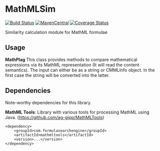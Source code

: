 # MathMLSim

[![Build Status](https://travis-ci.org/ag-gipp/MathMLSim.svg?branch=master)](https://travis-ci.org/ag-gipp/MathMLSim)
[![MavenCentral](https://maven-badges.herokuapp.com/maven-central/com.formulasearchengine/MathMLSim/badge.svg)](https://maven-badges.herokuapp.com/maven-central/com.formulasearchengine/MathMLSim/)
[![Coverage Status](https://coveralls.io/repos/github/ag-gipp/MathMLSim/badge.svg?branch=master)](https://coveralls.io/github/ag-gipp/MathMLSim?branch=master)

Similarity calculation module for MathML formulae

## Usage ##

**MathPlag** This class provides methods to compare mathematical expressions via its
 MathML representation (It will read the content semantics). The input can either be
 as a string or CMMLInfo object. In the first case the string will be converted into
 the latter.
 
## Dependencies ##
 
Note-worthy dependencies for this library.
 
**MathML Tools**: Library with various tools for processing MathML using Java. (https://github.com/ag-gipp/MathMLTools)
 
    <dependency>
        <groupId>com.formulasearchengine</groupId>
        <artifactId>mathmltools</artifactId>
        <version>...</version>
    </dependency>
